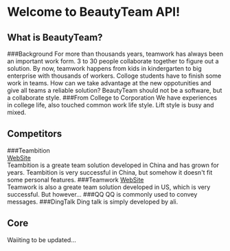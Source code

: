 # Welcome to BeautyTeam API!

## What is BeautyTeam?
###Background
For more than thousands years, teamwork has always been an important work form. 3 to 30 people collaborate together to figure out a solution. By now, teamwork happens from kids in kindergarten to big enterprise with thousands of workers. Colloge students have to finish some work in teams. How can we take advantage at the new oppotunities and give all teams a reliable solution? BeautyTeam should not be a software, but a collaborate style. 
###From College to Corporation
We have experiences in college life, also touched common work life style. Lift style is busy and mixed.	
## Competitors
###Teambition  
[WebSite](https://www.teambition.com)  
Teambition is a greate team solution developed in China and has grown for years. Teambition is very successful in China, but somehow it doesn't fit some personal features.
###Teamwork
[WebSite](https://www.teamwork.com)  
Teamwork is also a greate team solution developed in US, which is very successful. But however...
###QQ
QQ is commonly used to convey messages.
###DingTalk
Ding talk is simply developed by ali.
## Core
Waiiting to be updated...  
